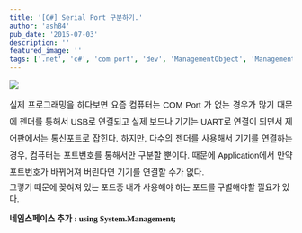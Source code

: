 ```yaml
---
title: '[C#] Serial Port 구분하기.'
author: 'ash84'
pub_date: '2015-07-03'
description: ''
featured_image: ''
tags: ['.net', 'c#', 'com port', 'dev', 'ManagementObject', 'ManagementObjectSearcher', 'Serial Port', 'Win32_SerialPort', '프로그래밍']
---
```



![](http://ash84.net/wp-content/uploads/1/cfile29.uf.1460001B4B0654F75990D2.PNG)

<div style="text-align: justify; line-height: 2; "><span style="font-family: Dotum, gulim, tahoma, sans-serif; font-size: 15px; line-height: 2; ">실제 프로그래밍을 하다보면 요즘 컴퓨터는 COM Port 가 없는 경우가 많기 때문에 젠더를 통해서 USB로 연결되고 실제 보드나 기기는 UART로 연결이 되면서 제어판에서는 통신포트로 잡힌다. 하지만, 다수의 젠더를 사용해서 기기를 연결하는 경우, 컴퓨터는 포트번호를 통해서만 구분할 뿐이다. 때문에 Application에서 만약 포트번호가 바뀌어져 버린다면 기기를 연결할 수가 없다. </span></div><span style="font-size: 11pt; "><span style="font-family: Dotum; ">  
 그렇기 때문에 꽂혀져 있는 포트중 내가 사용해야 하는 포트를 구별해야할 필요가 있다. </span></span>

**<span style="font-size: 11pt; "><span style="font-family: Dotum; ">네임스페이스 추가 : using System.Management;</span></span>**<span style="font-size: 11pt; "><span style="font-family: Dotum; "></span></span>

<script src="https://gist.github.com/3781069.js"></script>



